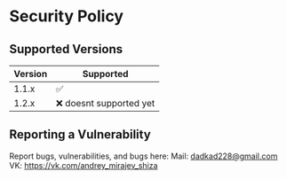 # Security Policy

## Supported Versions

| Version | Supported          |
| ------- | ------------------ |
| 1.1.x   | :white_check_mark: |
| 1.2.x   | :x:  doesnt supported yet              |

## Reporting a Vulnerability

Report bugs, vulnerabilities, and bugs here:
Mail: dadkad228@gmail.com
VK: https://vk.com/andrey_mirajev_shiza
